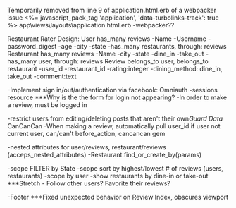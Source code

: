 Temporarily removed from line 9 of application.html.erb of a webpacker issue
    <%= javascript_pack_tag 'application', 'data-turbolinks-track': true %>
app\views\layouts\application.html.erb
-webpacker??


Restaurant Rater
Design:
User has_many reviews
    -Name
    -Username
    -password_digest
    -age
    -city
    -state
    -has_many restaurants, through: reviews
Restaurant has_many reviews
    -Name
    -city
    -state
    -dine_in
    -take_out
    -has_many user, through: reviews
Review belongs_to user, belongs_to restaurant
    -user_id
    -restaurant_id
    -rating:integer
    -dining_method: dine_in, take_out
    -comment:text

-Implement sign in/out/authentication via facebook: Omniauth
    -sessions resource
        ***Why is the the form for login not appearing?
    -In order to make a review, must be logged in

-restrict users from editing/deleting posts that aren't their own*Guard Data* CanCanCan
    -When making a review, automatically pull user_id
    if user not current user, can/can't before_action, cancancan gem

-nested attributes for user/reviews, restaurant/reviews (acceps_nested_attributes)
    -Restaurant.find_or_create_by(params)

-scope FILTER by State
-scope sort by highest/lowest # of reviews (users, restaurants)
-scope by user
-show restaurants by dine-in or take-out
***Stretch - Follow other users? Favorite their reviews?

-Footer
***Fixed unexpected behavior on Review Index, obscures viewport

 

